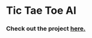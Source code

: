 # Tic Tae Toe AI

### Check out the project [here.](https://cinematicgenius007.github.io/tic-tac-toe-ai/)
